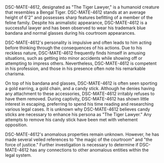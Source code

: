 DSC-MATE-4612, designated as "The Tiger Lawyer," is a humanoid creature that resembles a Bengal Tiger. DSC-MATE-4612 stands at an average height of 6'2" and possesses sharp features befitting of a member of the feline family. Despite his animalistic appearance, DSC-MATE-4612 is a successful lawyer and has been observed to wear his trademark blue bandana and normal glasses during his courtroom appearances.

DSC-MATE-4612's personality is impulsive and often leads to him acting before thinking through the consequences of his actions. Due to his reckless nature, DSC-MATE-4612 frequently finds himself in amusing situations, such as getting into minor accidents while showing off or attempting to impress others. Nevertheless, DSC-MATE-4612 is competent in his profession, and those in his presence often note his remarkable charisma.

On top of his bandana and glasses, DSC-MATE-4612 is often seen sporting a gold earring, a gold chain, and a candy stick. Although he denies having any attachment to these accessories, DSC-MATE-4612 irritably refuses to have them removed. During captivity, DSC-MATE-4612 has shown little interest in escaping, preferring to spend his time reading and researching various legal cases. It is unknown why DSC-MATE-4612 believes candy sticks are necessary to enhance his persona as "The Tiger Lawyer." Any attempts to remove his candy stick have been met with vehement opposition.

DSC-MATE-4612's anomalous properties remain unknown. However, he has made several veiled references to "the magic of the courtroom" and "the force of justice." Further investigation is necessary to determine if DSC-MATE-4612 has any connections to other anomalous entities within the legal system.